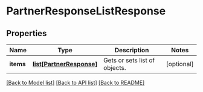# PartnerResponseListResponse

## Properties
Name | Type | Description | Notes
------------ | ------------- | ------------- | -------------
**items** | [**list[PartnerResponse]**](PartnerResponse.md) | Gets or sets list of objects. | [optional] 

[[Back to Model list]](../README.md#documentation-for-models) [[Back to API list]](../README.md#documentation-for-api-endpoints) [[Back to README]](../README.md)


